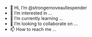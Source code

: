 - 👋 Hi, I’m @strongernoveaullespender
- 👀 I’m interested in ...
- 🌱 I’m currently learning ...
- 💞️ I’m looking to collaborate on ...
- 📫 How to reach me ...

<!---
strongernoveaullespender/strongernoveaullespender is a ✨ special ✨ repository because its `README.md` (this file) appears on your GitHub profile.
You can click the Preview link to take a look at your changes.
--->
